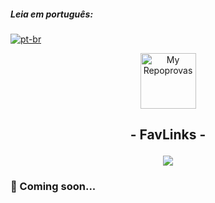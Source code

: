 ##### **Leia em português:** 
[![pt-br](https://img.shields.io/badge/lang-pt--br-yellow.svg)](https://github.com/arthur-nepomuceno/pj26-devnology-back-end/blob/master/README-pt-br.md)

<p align="center">
   <img src="https://notion-emojis.s3-us-west-2.amazonaws.com/prod/svg-twitter/1f4dd.svg" alt="My Repoprovas" style="width: 89px; height: 89px"/>
</p>

## <p align = "center">  - FavLinks - </p>

<p align = "center">
   <img src="https://img.shields.io/badge/author-Arthur Nepomuceno-093D04?style=flat-square" />
</p>

### :construction: Coming soon...
